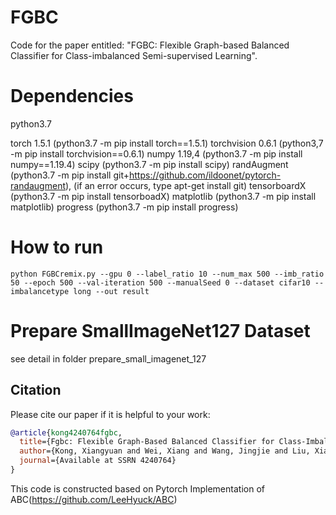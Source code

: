 # FGBC
Code for the paper entitled: "FGBC: Flexible Graph-based Balanced Classifier for Class-imbalanced Semi-supervised Learning". 

# Dependencies

python3.7

torch 1.5.1 (python3.7 -m pip install torch==1.5.1)
torchvision 0.6.1 (python3,7 -m pip install torchvision==0.6.1)
numpy 1.19,4 (python3.7 -m pip install numpy==1.19.4)
scipy (python3.7 -m pip install scipy)
randAugment (python3.7 -m pip install git+https://github.com/ildoonet/pytorch-randaugment), (if an error occurs, type apt-get install git)
tensorboardX (python3.7 -m pip install tensorboadX)
matplotlib (python3.7 -m pip install matplotlib)
progress (python3.7 -m pip install progress)


# How to run
```
python FGBCremix.py --gpu 0 --label_ratio 10 --num_max 500 --imb_ratio 50 --epoch 500 --val-iteration 500 --manualSeed 0 --dataset cifar10 --imbalancetype long --out result
```

# Prepare SmallImageNet127 Dataset
see detail in folder prepare_small_imagenet_127


## Citation

Please cite our paper if it is helpful to your work:

```bibtex
@article{kong4240764fgbc,
  title={Fgbc: Flexible Graph-Based Balanced Classifier for Class-Imbalanced Semi-Supervised Learning},
  author={Kong, Xiangyuan and Wei, Xiang and Wang, Jingjie and Liu, Xiaoyu and Xing, Weiwei and Lu, Wei},
  journal={Available at SSRN 4240764}
}
```


This code is constructed based on Pytorch Implementation of ABC(https://github.com/LeeHyuck/ABC)
